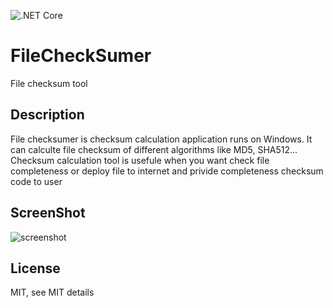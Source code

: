 ![.NET Core](https://github.com/jingsong-liu/FileCheckSumer/workflows/.NET%20Core/badge.svg)
# FileCheckSumer
File checksum tool

## Description
File checksumer is checksum calculation application runs on Windows. It can calculte file checksum of different algorithms like MD5, SHA512...
Checksum calculation tool is usefule when you want check file completeness or deploy file to internet and privide completeness checksum code to user
## ScreenShot
![screenshot](https://github.com/jingsong-liu/FileCheckSumer/screenshots/screenshot.png)

## License
MIT, see MIT details
